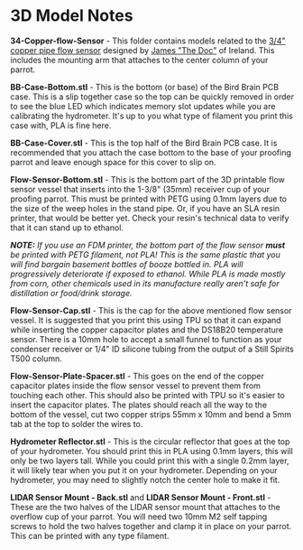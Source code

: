 # 3D Model Notes

**34-Copper-flow-Sensor** - This folder contains models related to the [3/4" copper pipe flow sensor](https://www.youtube.com/watch?v=uXPyjsHgtic) designed by [James "The Doc"](https://www.youtube.com/@TheDocChannel) of Ireland. This includes the mounting arm that attaches to the center column of your parrot.

**BB-Case-Bottom.stl** - This is the bottom (or base) of the Bird Brain PCB case. This is a slip together case so the top can be quickly removed in order to see the blue LED which indicates memory slot updates while you are calibrating the hydrometer. It's up to you what type of filament you print this case with, PLA is fine here.

**BB-Case-Cover.stl** - This is the top half of the Bird Brain PCB case. It is recommended that you attach the case bottom to the base of your proofing parrot and leave enough space for this cover to slip on.

**Flow-Sensor-Bottom.stl** - This is the bottom part of the 3D printable flow sensor vessel that inserts into the 1-3/8" (35mm) receiver cup of your proofing parrot. This must be printed with PETG using 0.1mm layers due to the size of the weep holes in the stand pipe. Or, if you have an SLA resin printer, that would be better yet. Check your resin's technical data to verify that it can stand up to ethanol.

_**NOTE:** If you use an FDM printer, the bottom part of the flow sensor **must** be printed with PETG filament, not PLA! This is the same plastic that you will find bargain basement bottles of booze bottled in. PLA will progressively deteriorate if exposed to ethanol. While PLA is made mostly from corn, other chemicals used in its manufacture really aren't safe for distillation or food/drink storage._

**Flow-Sensor-Cap.stl** - This is the cap for the above mentioned flow sensor vessel. It is suggested that you print this using TPU so that it can expand while inserting the copper capacitor plates and the DS18B20 temperature sensor. There is a 10mm hole to accept a small funnel to function as your condenser receiver or 1/4" ID silicone tubing from the output of a Still Spirits T500 column.

**Flow-Sensor-Plate-Spacer.stl** - This goes on the end of the copper capacitor plates inside the flow sensor vessel to prevent them from touching each other. This should also be printed with TPU so it's easier to insert the capacitor plates. The plates should reach all the way to the bottom of the vessel, cut two copper strips 55mm x 10mm and bend a 5mm tab at the top to solder the wires to.

**Hydrometer Reflector.stl** - This is the circular reflector that goes at the top of your hydrometer. You should print this in PLA using 0.1mm layers, this will only be two layers tall. While you could print this with a single 0.2mm layer, it will likely tear when you put it on your hydrometer. Depending on your hydrometer, you may need to slightly notch the center hole to make it fit.

**LIDAR Sensor Mount - Back.stl** and **LIDAR Sensor Mount - Front.stl** - These are the two halves of the LIDAR sensor mount that attaches to the overflow cup of your parrot. You will need two 10mm M2 self tapping screws to hold the two halves together and clamp it in place on your parrot. This can be printed with any type filament.
